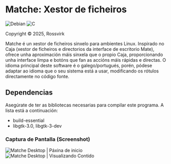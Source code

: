 # Matche: Xestor de ficheiros

![Debian](https://img.shields.io/badge/Debian-D70A53?style=for-the-badge&logo=debian&logoColor=white) ![C](https://img.shields.io/badge/c-%2300599C.svg?style=for-the-badge&logo=c&logoColor=white)

Copyright © 2025, Rossvirk

Matche é un xestor de ficheiros sinxelo para ambientes Linux. Inspirado no Caja (xestor de ficheiros e directorios da interface de escritorio Mate), ofrece unha aproximación máis sinxela que o propio Caja, proporcionando unha interface limpa e botóns que fan as accións máis rápidas e directas. O idioma principal deste software é o galego/portugués, porén, pódese adaptar ao idioma que o seu sistema está a usar, modificando os rótulos directamente no código fonte.

## Dependencias

Asegúrate de ter as bibliotecas necesarias para compilar este programa. A lista está a continuación:

- build-essential
- libgtk-3.0, libgtk-3-dev


### Captura de Pantalla (Screenshot)

![Matche Desktop | Páxina de inicio](https://i.postimg.cc/8cnkxbqW/matche-desktop.png)
![Matche Desktop | Visualizando Contido](https://i.postimg.cc/WpKvLtdM/matche-desktop-visualizando-contido.png)

